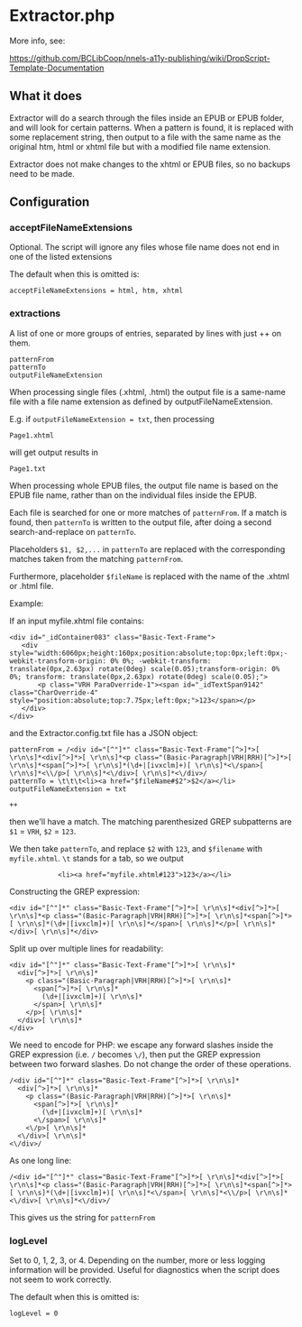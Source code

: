 # Extractor.php

More info, see:

https://github.com/BCLibCoop/nnels-a11y-publishing/wiki/DropScript-Template-Documentation

## What it does

Extractor will do a search through the files inside an EPUB or EPUB folder,
and will look for certain patterns. When a pattern is found, it is replaced
with some replacement string, then output to a file with the same name as the
original htm, html or xhtml file but with a modified file name extension.

Extractor does not make changes to the xhtml or EPUB files, so no backups need to
be made.

## Configuration

### acceptFileNameExtensions

Optional. The script will ignore any files whose file name does not end in one of the listed extensions

The default when this is omitted is:

    acceptFileNameExtensions = html, htm, xhtml

### extractions

A list of one or more groups of entries, separated by lines with just ++ on them.
 
```
patternFrom
patternTo
outputFileNameExtension
```

When processing single files (.xhtml, .html) the output file is a same-name file
with a file name extension as defined by outputFileNameExtension. 

E.g. if `outputFileNameExtension = txt`, then processing
```
Page1.xhtml
```
will get output results in
```
Page1.txt
```

When processing whole EPUB files, the output file name is based on the EPUB file name, rather
than on the individual files inside the EPUB.

Each file is searched for one or more matches of `patternFrom`. If a match is found, then
`patternTo` is written to the output file, after doing a second search-and-replace on 
`patternTo`. 

Placeholders `$1, $2,...` in `patternTo` are replaced with the corresponding matches taken from 
the matching `patternFrom`. 

Furthermore, placeholder `$fileName` is replaced with the name
of the .xhtml or .html file.

Example: 

If an input myfile.xhtml file contains:
```
<div id="_idContainer083" class="Basic-Text-Frame">
   <div style="width:6060px;height:160px;position:absolute;top:0px;left:0px;-webkit-transform-origin: 0% 0%; -webkit-transform: translate(0px,2.63px) rotate(0deg) scale(0.05);transform-origin: 0% 0%; transform: translate(0px,2.63px) rotate(0deg) scale(0.05);">
       <p class="VRH ParaOverride-1"><span id="_idTextSpan9142" class="CharOverride-4" style="position:absolute;top:7.75px;left:0px;">123</span></p>
   </div>
</div>
```   
and the Extractor.config.txt file has a JSON object:
```
patternFrom = /<div id="[^"]*" class="Basic-Text-Frame"[^>]*>[ \r\n\s]*<div[^>]*>[ \r\n\s]*<p class="(Basic-Paragraph|VRH|RRH)[^>]*>[ \r\n\s]*<span[^>]*>[ \r\n\s]*(\d+|[ivxclm]+)[ \r\n\s]*<\/span>[ \r\n\s]*<\\/p>[ \r\n\s]*<\/div>[ \r\n\s]*<\/div>/
patternTo = \t\t\t<li><a href="$fileName#$2">$2</a></li>
outputFileNameExtension = txt

++
```
then we'll have a match. The matching parenthesized GREP subpatterns are `$1` = `VRH`, `$2` = `123`.

We then take `patternTo`, and replace `$2` with `123`, and `$filename` with `myfile.xhtml`. `\t` stands for a tab, so we output
```
            <li><a href="myfile.xhtml#123">123</a></li>
```

Constructing the GREP expression:
```
<div id="[^"]*" class="Basic-Text-Frame"[^>]*>[ \r\n\s]*<div[^>]*>[ \r\n\s]*<p class="(Basic-Paragraph|VRH|RRH)[^>]*>[ \r\n\s]*<span[^>]*>[ \r\n\s]*(\d+|[ivxclm]+)[ \r\n\s]*</span>[ \r\n\s]*</p>[ \r\n\s]*</div>[ \r\n\s]*</div>
```
Split up over multiple lines for readability:
```
<div id="[^"]*" class="Basic-Text-Frame"[^>]*>[ \r\n\s]*
  <div[^>]*>[ \r\n\s]*
    <p class="(Basic-Paragraph|VRH|RRH)[^>]*>[ \r\n\s]*
      <span[^>]*>[ \r\n\s]*
        (\d+|[ivxclm]+)[ \r\n\s]*
      </span>[ \r\n\s]*
    </p>[ \r\n\s]*
  </div>[ \r\n\s]*
</div>
```
We need to encode for PHP: we escape any forward slashes inside the GREP expression (i.e. `/` becomes `\/`), then put the GREP expression between two forward slashes. Do not change the order of these operations. 
```
/<div id="[^"]*" class="Basic-Text-Frame"[^>]*>[ \r\n\s]*
  <div[^>]*>[ \r\n\s]*
    <p class="(Basic-Paragraph|VRH|RRH)[^>]*>[ \r\n\s]*
      <span[^>]*>[ \r\n\s]*
        (\d+|[ivxclm]+)[ \r\n\s]*
      <\/span>[ \r\n\s]*
    <\/p>[ \r\n\s]*
  <\/div>[ \r\n\s]*
<\/div>/
```
As one long line:
```
/<div id="[^"]*" class="Basic-Text-Frame"[^>]*>[ \r\n\s]*<div[^>]*>[ \r\n\s]*<p class="(Basic-Paragraph|VRH|RRH)[^>]*>[ \r\n\s]*<span[^>]*>[ \r\n\s]*(\d+|[ivxclm]+)[ \r\n\s]*<\/span>[ \r\n\s]*<\\/p>[ \r\n\s]*<\/div>[ \r\n\s]*<\/div>/
```
This gives us the string for `patternFrom`

### logLevel

Set to 0, 1, 2, 3, or 4. Depending on the number, more or less logging information will be
provided. Useful for diagnostics when the script does not seem to work correctly.

The default when this is omitted is:

    logLevel = 0
